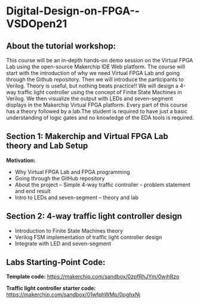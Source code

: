 # Digital-Design-on-FPGA--VSDOpen21
## About the tutorial workshop:
This course will be an in-depth hands-on demo session on the Virtual FPGA Lab using the open-source Makerchip IDE Web platform. The course will start with the introduction of why we need Virtual FPGA Lab and going through the Github repository. Then we will introduce the participants to Verilog. Theory is useful, but nothing beats practice!!  We will design a 4-way traffic light controller using the concept of Finite State Machines in Verilog. We then visualize the output with LEDs and seven-segment displays in the Makerchip Virtual FPGA platform. Every part of this course has a theory followed by a lab.The student is required to have just a basic understanding of logic gates and no knowledge of the EDA tools is required.


## Section 1: Makerchip and Virtual FPGA Lab theory and Lab Setup

__Motivation:__ 
- Why Virtual FPGA Lab and FPGA programming
- Going through the GitHub repository
- About the project – Simple 4-way traffic controller – problem statement and end result
- Intro to LEDs and seven-segment – theory and lab

## Section 2: 4-way traffic light controller design

- Introduction to Finite State Machines theory
- Verilog FSM implementation of traffic light controller design
- Integrate with LED and seven-segment

## Labs Starting-Point Code:
__Template code:__ https://makerchip.com/sandbox/0zpfRhJYm/0wjhRzo

__Traffic light controller starter code:__ https://makerchip.com/sandbox/01wfphWMp/0pghxNj
